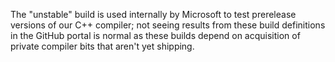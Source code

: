 The "unstable" build is used internally by Microsoft to test prerelease versions
of our C++ compiler; not seeing results from these build definitions in the 
GitHub portal is normal as these builds depend on acquisition of private
compiler bits that aren't yet shipping.
